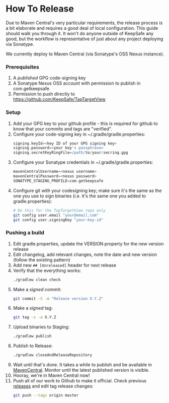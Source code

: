 How To Release
==============

Due to Maven Central's very particular requirements, the release process is a bit
elaborate and requires a good deal of local configuration. This guide should walk
you through it. It won't do anyone outside of KeepSafe any good, but the workflow
is representative of just about any project deploying via Sonatype.

We currently deploy to Maven Central (via Sonatype's OSS Nexus instance).

### Prerequisites

1. A *published* GPG code-signing key
1. A Sonatype Nexus OSS account with permission to publish in com.getkeepsafe
1. Permission to push directly to https://github.com/KeepSafe/TapTargetView

### Setup

1. Add your GPG key to your github profile - this is required
   for github to know that your commits and tags are "verified".
1. Configure your code-signing key in ~/.gradle/gradle.properties:
   ```gradle
   signing.keyId=<key ID of your GPG signing key>
   signing.password=<your key's passphrase>
   signing.secretKeyRingFile=/path/to/your/secring.gpg
   ```
1. Configure your Sonatype credentials in ~/.gradle/gradle.properties:
   ```gradle
   mavenCentralUsername=<nexus username>
   mavenCentralPassword=<nexus password>
   SONATYPE_STAGING_PROFILE=com.getkeepsafe
   ```
1. Configure git with your codesigning key; make sure it's the same as the one
   you use to sign binaries (i.e. it's the same one you added to gradle.properties):
   ```bash
   # Do this for the TapTargetView repo only
   git config user.email "your@email.com"
   git config user.signingKey "your-key-id"
   ```

### Pushing a build

1. Edit gradle.properties, update the VERSION property for the new version release
1. Edit changelog, add relevant changes, note the date and new version (follow the existing pattern)
1. Add new `## [Unreleased]` header for next release
1. Verify that the everything works:
   ```bash
   ./gradlew clean check
   ```
1. Make a *signed* commit:
   ```bash
   git commit -S -m "Release version X.Y.Z"
   ```
1. Make a *signed* tag:
   ```bash
   git tag -s -a X.Y.Z
   ```
1. Upload binaries to Staging:
   ```bash
   ./gradlew publish
   ```
1. Publish to Release:
   ```bash
   ./gradlew closeAndReleaseRepository
   ```
1. Wait until that's done. It takes a while to publish and be available in [MavenCentral](https://repo.maven.apache.org/maven2/com/getkeepsafe/). Monitor until the latest published version is visible.
1. Hooray, we're in Maven Central now!
1. Push all of our work to Github to make it official. Check previous [releases](https://github.com/KeepSafe/Cashier/releases) and edit tag release changes:
   ```bash
   git push --tags origin master
   ```
